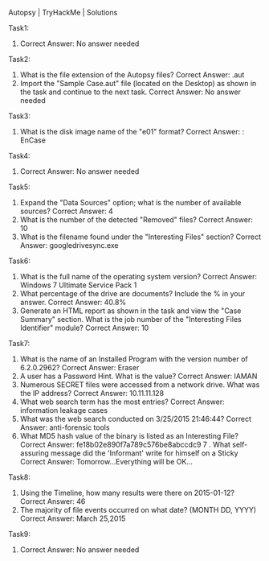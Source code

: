 Autopsy | TryHackMe | Solutions

Task1:
1.	Correct Answer:  No answer needed


Task2:

1.	What is the file extension of the Autopsy files?
Correct Answer: .aut
2.	Import the "Sample Case.aut" file (located on the Desktop) as shown in the task and continue to the next task.
Correct Answer:  No answer needed


Task3:
1.	What is the disk image name of the "e01" format?
Correct Answer:  : EnCase


Task4: 
1.	Correct Answer:  No answer needed


Task5:
1.	Expand the "Data Sources" option; what is the number of available sources?
Correct Answer:  4
2.	What is the number of the detected "Removed" files?
Correct Answer:  10
3.	What is the filename found under the "Interesting Files" section?
Correct Answer:  googledrivesync.exe

Task6:
1.	What is the full name of the operating system version?
Correct Answer:  Windows 7 Ultimate Service Pack 1
2.	What percentage of the drive are documents? Include the % in your answer.
Correct Answer:  40.8%
3.	Generate an HTML report as shown in the task and view the "Case Summary" section.
What is the job number of the "Interesting Files Identifier" module?
Correct Answer:  10



Task7:
1.	What is the name of an Installed Program with the version number of 6.2.0.2962?
Correct Answer:  Eraser
2.	A user has a Password Hint. What is the value?
Correct Answer:  IAMAN
3.	Numerous SECRET files were accessed from a network drive. What was the IP address?
Correct Answer:  10.11.11.128
4.	What web search term has the most entries?
Correct Answer:  information leakage cases
5.	What was the web search conducted on 3/25/2015 21:46:44?
Correct Answer:  anti-forensic tools
6.	What MD5 hash value of the binary is listed as an Interesting File?
Correct Answer:  fe18b02e890f7a789c576be8abccdc9
7 . What self-assuring message did the 'Informant' write for himself on a Sticky         
Correct Answer:  Tomorrow…Everything will be OK…

Task8:
1.	Using the Timeline, how many results were there on 2015-01-12?
Correct Answer:  46
2.	The majority of file events occurred on what date? (MONTH DD, YYYY)
Correct Answer:  March 25,2015

Task9:
1.	Correct Answer:  No answer needed







